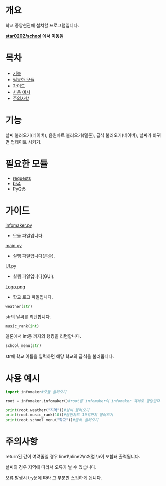 # 개요
학교 중앙현관에 설치할 프로그램입니다.

**[star0202/school](https://github.com/star0202/school) 에서 이동됨**

# 목차
- [기능](https://github.com/star0202/school#기능)
- [필요한 모듈](https://github.com/star0202/school#필요한-모듈)
- [가이드](https://github.com/star0202/school#가이드)
- [사용 예시](https://github.com/star0202/school#사용-예시)
- [주의사항](https://github.com/star0202/school#주의사항)
# 기능
날씨 불러오기(네이버), 음원차트 불러오기(멜론), 급식 불러오기(네이버), 날짜가 바뀌면 업데이트 시키기.

# 필요한 모듈
- [requests](https://github.com/psf/requests)
- [bs4](https://github.com/waylan/beautifulsoup)
- [PyQt5](https://github.com/PyQt5)

# 가이드
[infomaker.py](https://github.com/star0202/school/blob/main/infomaker.py)
- 모듈 파일입니다.

[main.py](https://github.com/star0202/school/blob/main/main.py)
- 실행 파일입니다(콘솔).

[UI.py](https://github.com/star0202/school/blob/main/UI.py)
- 실행 파일입니다(GUI).

[Logo.png](https://github.com/star0202/school/blob/main/Logo.png)
- 학교 로고 파일입니다.
```python
weather(str)
```
str의 날씨를 리턴합니다.
```python
music_rank(int)
```
멜론에서 int등 까지의 랭킹을 리턴합니다.
```python
school_menu(str)
```
str에 학교 이름을 입력하면 해당 학교의 급식을 불러옵니다.

# 사용 예시
```python
import infomaker#모듈 불러오기

root = infomaker.infomaker()#root를 infomaker의 infomaker 객체로 할당한다

print(root.weather("지역"))#날씨 불러오기
print(root.music_rank(10))#음원차트 10위까지 불러오기
print(root.school_menu("학교"))#급식 불러오기
```

# 주의사항
return된 값이 여려줄일 경우 line1\nline2\n처럼 \n이 포함돼 출력됩니다.

날씨의 경우 지역에 따라서 오류가 날 수 있습니다.

오류 발생시 try문에 따라 그 부분만 스킵하게 됩니다.